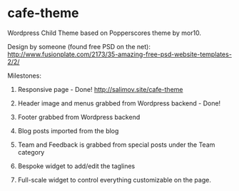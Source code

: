 # cafe-theme

Wordpress Child Theme based on Popperscores theme by mor10.

Design by someone (found free PSD on the net): http://www.fusionplate.com/2173/35-amazing-free-psd-website-templates-2/2/

Milestones:

1. Responsive page - Done! http://salimov.site/cafe-theme

2. Header image and menus grabbed from Wordpress backend - Done!

3. Footer grabbed from Wordpress backend

4. Blog posts imported from the blog

5. Team and Feedback is grabbed from special posts under the Team category

6. Bespoke widget to add/edit the taglines

7. Full-scale widget to control everything customizable on the page.
